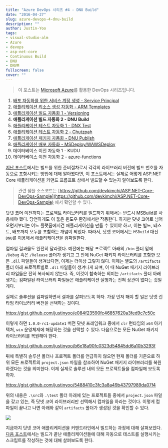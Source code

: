 ```yaml
---
title: "Azure DevOps 시리즈 #4 - DNU Build"
date: "2016-04-27"
slug: azure-devops-4-dnu-build
description: ""
author: Justin-Yoo
tags:
- visual-studio-alm
- Azure
- devops
- asp-net-core
- Continuous Build
- DNU
- DNVM
fullscreen: false
cover: ""
---
```


> 이 포스트는 [Microsoft Azure](https://azure.microsoft.com)를 활용한 DevOps 시리즈입니다.

1. [배포 자동화를 위한 서비스 계정 생성 - Service Principal](http://blog.aliencube.org/ko/2016/04/24/azure-devops-1-service-principal)
2. [애플리케이션 리소스 생성 자동화 - ARM Templates](http://blog.aliencube.org/ko/2016/04/24/azure-devops-2-arm-templates)
3. [애플리케이션 빌드 자동화 1 - Versioning](http://blog.aliencube.org/ko/2016/04/26/azure-devops-3-versioning)
4. **애플리케이션 빌드 자동화 2 - DNU Build**
5. [애플리케이션 테스트 자동화 1 - DNX Test](http://blog.aliencube.org/ko/2016/04/28/azure-devops-5-dnx-test)
6. [애플리케이션 테스트 자동화 2 - Chutzpah](http://blog.aliencube.org/ko/2016/04/29/azure-devops-6-chutzpah)
7. [애플리케이션 패키지 자동화 - DNU Publish](http://blog.aliencube.org/ko/2016/04/30/azure-devops-7-dnu-publish)
8. [애플리케이션 배포 자동화 - MSDeploy/WAWSDeploy](http://blog.aliencube.org/ko/2016/05/01/azure-devops-8-msdeploy-wawsdeploy)
9. 데이터베이스 이전 자동화 1 - KUDU
10. 데이터베이스 이전 자동화 2 - azure-functions

[지난 포스트](http://blog.aliencube.org/ko/2016/04/26/azure-devops-3-versioning)에서는 빌드를 위한 준비절차로서 각각의 라이브러리 버전에 빌드 번호를 자동으로 포함시키는 방법에 대해 알아봤다면, 이 포스트에서는 실제로 어떻게 ASP.NET Core 애플리케이션을 커맨드 프롬프트 상에서 빌드할 수 있는지 알아보도록 한다.

> 관련 샘플 소스코드는 [https://github.com/devkimchi/ASP.NET-Core-DevOps-Sample](https://github.com/devkimchi/ASP.NET-Core-DevOps-Sample) 에서 확인할 수 있다.

닷넷 코어 이전까지는 프로젝트 라이브러리를 빌드하기 위해서는 반드시 [MSBuild](https://msdn.microsoft.com/en-US/library/dd393574.aspx)를 사용해야 했다. 당연하게도 이 툴은 윈도우 환경에서만 작동한다. 하지만 닷넷 코어로 넘어오면서부터는 어느 플랫폼에서건 애플리케이션을 만들 수 있어야 하고, 이는 빌드, 테스트, 배포까지 모두를 포함하는 개념이 되었다. 따라서, 닷넷 코어에서는 `MSBuild` 대신 `DNU`를 이용해서 애플리케이션을 컴파일한다.

컴파일 결과물도 완전히 달라졌다. 예전에는 해당 프로젝트 아래의 `/bin` 폴더 밑에 `/Debug` 혹은 `/Release` 폴더가 생기고 그 안에 NuGet 패키지 라이브러리를 포함한 모든 `.dll` 파일들이 생겨났다면, 이제는 더이상 그렇지 않다. 이제는 별도의 `/artifacts` 폴더 아래 프로젝트별로 `.dll` 파일들이 생겨나게 되며, 이 때 NuGet 패키지 라이브러리 파일들은 전혀 복사되지 않는다. 즉, 이것이 함축하는 의미는 `/artifacts` 폴더 아래 생기는 컴파일된 라이브러리 파일들은 애플리케이션 실행과는 전혀 상관이 없다는 것일 게다.

실제로 솔루션을 컴파일하면서 결과를 살펴보도록 하자. 가장 먼저 해야 할 일은 닷넷 런타임 라이브러리 버전을 선택하는 것이다.

https://gist.github.com/justinyoo/e084f23590fc46857620a3fed9c7c50c

이렇게 하면 `1.0.0-rc1-update1` 버전 닷넷 프레임워크 중에서 `clr` 런타임의 `x64` 아키텍처, `win` 운영체제에 해당하는 것을 선택할 수 있다. 다음으로는 모든 NuGet 패키지 라이브러리를 복원해야 한다.

https://gist.github.com/justinyoo/b6e18a90fc0323d54845dd6a10b3293f

뒤에 특별히 솔루션 폴더나 프로젝트 폴더를 언급하지 않으면 현재 폴더를 기준으로 하위 모든 프로젝트의 `project.json` 파일을 참조하여 NuGet 패키지 라이브러리를 복원하겠다는 것을 의미한다. 이제 실제로 솔루션 내의 모든 프로젝트들을 컴파일해 보도록 하자.

https://gist.github.com/justinyoo/5488410c3fc3a8a49b43797989da07f4

위의 내용은 `.\src`와 `.\test` 폴더 아래에 있는 프로젝트들 중에서 `project.json` 파일을 갖고 있는, 즉 닷넷 코어 라이브러리만 선택해서 컴파일을 하라는 것이다. 이렇게 컴파일이 끝나고 나면 아래와 같이 `artifacts` 폴더가 생성된 것을 확인할 수 있다.

![](https://sa0blogs.blob.core.windows.net/aliencube/2016/04/azure-devops-4-dnu-build-01.png)

지금까지 닷넷 코어 애플리케이션을 커맨드라인에서 빌드하는 과정에 대해 살펴보았다. [다음 포스트](http://blog.aliencube.org/ko/2016/04/28/azure-devops-5-dnx-test)에서는 빌드가 끝난 애플리케이션들에 대해 자동으로 테스트를 실행시키는 스크립트를 작성하는 것에 대해 살펴보도록 한다.
